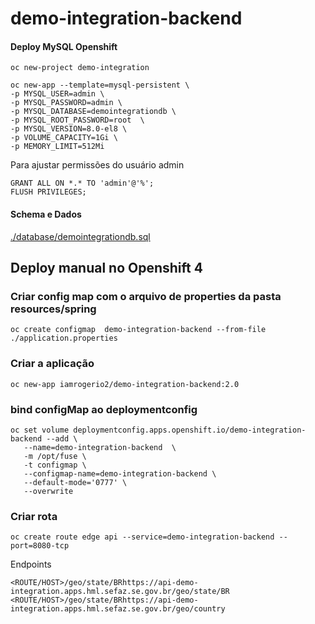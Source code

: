 # demo-integration-backend

#### Deploy MySQL Openshift

```
oc new-project demo-integration

oc new-app --template=mysql-persistent \
-p MYSQL_USER=admin \
-p MYSQL_PASSWORD=admin \
-p MYSQL_DATABASE=demointegrationdb \
-p MYSQL_ROOT_PASSWORD=root  \
-p MYSQL_VERSION=8.0-el8 \
-p VOLUME_CAPACITY=1Gi \
-p MEMORY_LIMIT=512Mi
```

Para ajustar permissões do usuário admin

```
GRANT ALL ON *.* TO 'admin'@'%';
FLUSH PRIVILEGES;

```

#### Schema e Dados

[./database/demointegrationdb.sql](./database/demointegrationdb.sql)


## Deploy manual no Openshift 4

### Criar config map com o arquivo de properties da pasta resources/spring

```
oc create configmap  demo-integration-backend --from-file ./application.properties 
```

### Criar a aplicação
```
oc new-app iamrogerio2/demo-integration-backend:2.0

```

### bind configMap ao deploymentconfig

```
oc set volume deploymentconfig.apps.openshift.io/demo-integration-backend --add \
   --name=demo-integration-backend  \
   -m /opt/fuse \
   -t configmap \
   --configmap-name=demo-integration-backend \
   --default-mode='0777' \
   --overwrite
```

### Criar rota
```
oc create route edge api --service=demo-integration-backend --port=8080-tcp
```

Endpoints
```
<ROUTE/HOST>/geo/state/BRhttps://api-demo-integration.apps.hml.sefaz.se.gov.br/geo/state/BR
<ROUTE/HOST>/geo/state/BRhttps://api-demo-integration.apps.hml.sefaz.se.gov.br/geo/country
```